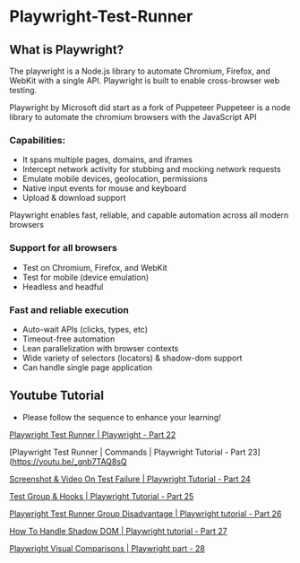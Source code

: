 # Playwright-Test-Runner
## What is Playwright?
The playwright is a Node.js library to automate Chromium, Firefox, and WebKit with a single API. Playwright is built to enable cross-browser web testing.

Playwright by Microsoft did start as a fork of Puppeteer
Puppeteer is a node library to automate the chromium browsers with the JavaScript API
### Capabilities:
* It spans multiple pages, domains, and iframes
* Intercept network activity for stubbing and mocking network requests
* Emulate mobile devices, geolocation, permissions
* Native input events for mouse and keyboard
* Upload & download support

Playwright enables fast, reliable, and capable automation across all modern browsers

### Support for all browsers
* Test on Chromium, Firefox, and WebKit
* Test for mobile (device emulation)
* Headless and headful

### Fast and reliable execution
* Auto-wait APIs (clicks, types, etc)
* Timeout-free automation
* Lean parallelization with browser contexts
* Wide variety of selectors (locators) & shadow-dom support
* Can handle single page application

## Youtube Tutorial
* Please follow the sequence to enhance your learning!

[Playwright Test Runner | Playwright - Part 22](https://youtu.be/zyJHd-4_4Lk)

[Playwright Test Runner | Commands | Playwright Tutorial - Part 23](https://youtu.be/_gnb7TAQ8sQ

[Screenshot & Video On Test Failure | Playwright Tutorial - Part 24](https://youtu.be/P9VARCLnhKM)

[Test Group & Hooks | Playwright Tutorial - Part 25](https://youtu.be/DHsAm12trBA)

[Playwright Test Runner Group Disadvantage | Playwright tutorial - Part 26](https://youtu.be/zvAJZVIfxfk)

[How To Handle Shadow DOM | Playwright tutorial - Part 27](https://youtu.be/4v8iPJH8_hg)

[Playwright Visual Comparisons | Playwright part - 28](https://youtu.be/kyAeH-7lAL4)